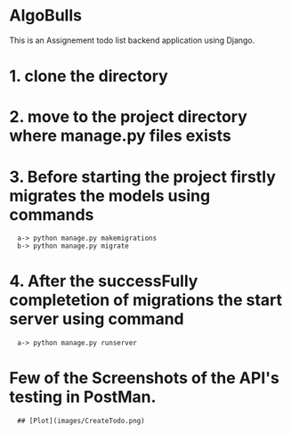 # AlgoBulls
This is an Assignement todo list backend application using Django.

# 1. clone the directory
# 2. move to the project directory where manage.py files exists
# 3. Before starting the project firstly migrates the models using commands
      a-> python manage.py makemigrations
      b-> python manage.py migrate
# 4. After the successFully completetion of migrations the start server using command
      a-> python manage.py runserver
      
      
# Few of the Screenshots of the API's testing in PostMan.
      ## [Plot](images/CreateTodo.png)

      
